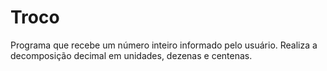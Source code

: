 # Troco
Programa  que recebe um número inteiro informado pelo usuário. Realiza a decomposição decimal em unidades, dezenas e centenas.

